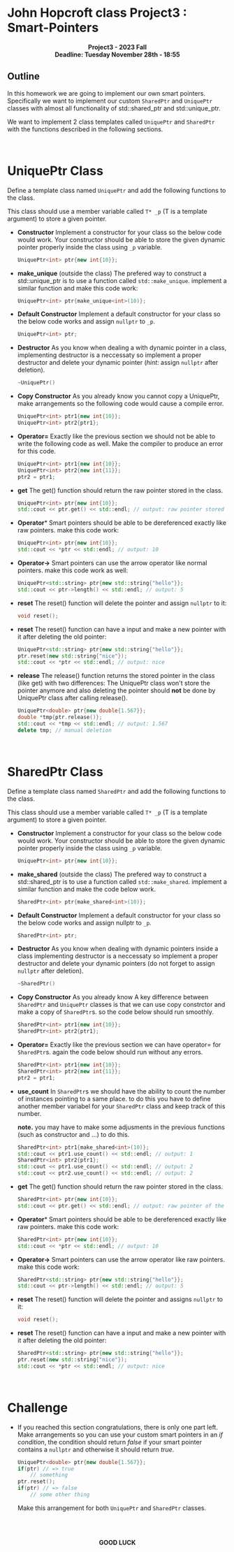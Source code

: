 # John Hopcroft class Project3 : Smart-Pointers
<p  align="center"> <b>Project3 - 2023 Fall <br> Deadline: Tuesday November 28th - 18:55 </b> </p>

## Outline

In this homework we are going to implement our own smart pointers. Specifically we want to implement our custom `SharedPtr` and `UniquePtr` classes with almost all functionality of std::shared_ptr and std::unique_ptr.

We want to implement 2 class templates called `UniquePtr` and `SharedPtr` with the functions described in the following sections.

</br>

# UniquePtr Class
Define a template class named `UniquePtr` and add the following functions to the class.

This class should use a member variable called `T* _p` (T is a template argument) to store a given pointer.

- **Constructor**
Implement a constructor for your class so the below code would work. Your constructor should be able to store the given dynamic pointer properly inside the class using `_p` variable.

	```cpp
	UniquePtr<int> ptr{new int{10}};
	```

- **make_unique** (outside the class)
The prefered way to construct a  std::unique_ptr is to use a function called `std::make_unique`. implement a similar function and make this code work:

	```cpp
	UniquePtr<int> ptr{make_unique<int>(10)};
	```

- **Default Constructor**
Implement a default constructor for your class so the below code works and assign `nullptr` to `_p`.

	```cpp
	UniquePtr<int> ptr;
	```
- **Destructor**
As you know when dealing a with dynamic pointer in a class, implementing destructor is a neccessaty so implement a proper destructor and delete your dynamic pointer (*hint:* assign `nullptr` after deletion).

	```cpp
	~UniquePtr()
	```
- **Copy Constructor**
As you already know you cannot copy a UniquePtr, make arrangements so the following code would cause a compile error.

	```cpp
	UniquePtr<int> ptr1{new int{10}};
	UniquePtr<int> ptr2{ptr1};
	```

- **Operator=**
Exactly like the previous section we should not be able to write the following code as well. Make the compiler to produce an error for this code.

	```cpp
	UniquePtr<int> ptr1{new int{10}};
	UniquePtr<int> ptr2{new int{11}};
	ptr2 = ptr1;
	```
- **get**
The get() function should return the raw pointer stored in the class.

	```cpp
	UniquePtr<int> ptr{new int{10}};
	std::cout << ptr.get() << std::endl; // output: raw pointer stored in the class
	```
- **Operator***
Smart pointers should be able to be dereferenced exactly like raw pointers. make this code work:

	```cpp
	UniquePtr<int> ptr{new int{10}};
	std::cout << *ptr << std::endl; // output: 10
	```
- **Operator->**
Smart pointers can use the arrow operator like normal pointers. make this code work as well:

	```cpp
	UniquePtr<std::string> ptr{new std::string{"hello"}};
	std::cout << ptr->length() << std::endl; // output: 5
	```

- **reset**
The reset() function will delete the pointer and assign `nullptr` to it:

	```cpp
	void reset();
	```

- **reset**
The reset() function can have a input and make a new pointer with it after deleting the old pointer:

	```cpp
	UniquePtr<std::string> ptr{new std::string{"hello"}};
    ptr.reset(new std::string{"nice"});
	std::cout << *ptr << std::endl; // output: nice
	```
- **release**
The release() function returns the stored pointer in the class (like get) with two differences: The UniquePtr class won't store  the pointer anymore and also deleting the pointer should **not** be done by UniquePtr class after calling release().

	```cpp
	UniquePtr<double> ptr{new double{1.567}};
    double *tmp{ptr.release()};
	std::cout << *tmp << std::endl; // output: 1.567
    delete tmp; // manual deletion
	```


</br>

# SharedPtr Class
Define a template class named `SharedPtr` and add the following functions to the class.

This class should use a member variable called `T* _p` (T is a template argument) to store a given pointer.


- **Constructor**
Implement a constructor for your class so the below code would work. Your constructor should be able to store the given dynamic pointer properly inside the class using `_p` variable.

	```cpp
	UniquePtr<int> ptr{new int{10}};
	```

- **make_shared** (outside the class)
The prefered way to construct a  std::shared_ptr is to use a function called `std::make_shared`. implement a similar function and make the code below work.

	```cpp
	SharedPtr<int> ptr{make_shared<int>(10)};
	```

- **Default Constructor**
Implement a default constructor for your class so the below code works and assign nullptr to `_p`.

	```cpp
	SharedPtr<int> ptr;
	```
- **Destructor**
As you know when dealing with dynamic pointers inside a class implementing destructor is a neccessaty so implement a proper destructor and delete your dynamic pointers (do not forget to assign `nullptr` after deletion).

	```cpp
	~SharedPtr()
	```

- **Copy Constructor**
As you already know A key difference between `SharedPtr` and `UniquePtr` classes is that we can use copy constrctor and make a copy of `SharedPtr`s. so the code below should run smoothly.

	```cpp
	SharedPtr<int> ptr1{new int{10}};
	SharedPtr<int> ptr2{ptr1};
	```

- **Operator=**
Exactly like the previous section we can have operator= for `SharedPtr`s. again the code below should run without any errors.

	```cpp
	SharedPtr<int> ptr1{new int{10}};
	SharedPtr<int> ptr2{new int{11}};
	ptr2 = ptr1;
	```

- **use_count**
In `SharedPtr`s we should have the ability to count the number of instances pointing to a same place. to do this you have to define another member variabel for your `SharedPtr` class and keep track of this number.

	**note.** you may have to make some adjusments in the previous functions (such as constructor and ...) to do this.

	```cpp
	SharedPtr<int> ptr1{make_shared<int>(10)};
	std::cout << ptr1.use_count() << std::endl; // output: 1
    SharedPtr<int> ptr2{ptr1};
	std::cout << ptr1.use_count() << std::endl; // output: 2
	std::cout << ptr2.use_count() << std::endl; // output: 2
	```

- **get**
The get() function should return the raw pointer stored in the class.

	```cpp
	SharedPtr<int> ptr{new int{10}};
	std::cout << ptr.get() << std::endl; // output: raw pointer of the class
	```
- **Operator***
Smart pointers should be able to be dereferenced exactly like raw pointers. make this code work:

	```cpp
	SharedPtr<int> ptr{new int{10}};
	std::cout << *ptr << std::endl; // output: 10
	```
- **Operator->**
Smart pointers can use the arrow operator like raw pointers. make this code work:

	```cpp
	SharedPtr<std::string> ptr{new std::string{"hello"}};
	std::cout << ptr->length() << std::endl; // output: 5
	```

- **reset**
The reset() function will delete the pointer and assigns `nullptr` to it:

	```cpp
	void reset();
	```

- **reset**
The reset() function can have a input and make a new pointer with it after deleting the old pointer:

	```cpp
	SharedPtr<std::string> ptr{new std::string{"hello"}};
    ptr.reset(new std::string{"nice"});
	std::cout << *ptr << std::endl; // output: nice
	```

</br> 
 
# Challenge
- If you reached this section congratulations, there is only one part left. Make arrangements so you can use your custom smart pointers in an *if condition*, the condition should return *false* if your smart pointer contains a `nullptr` and otherwise it should return *true*.


	```cpp
	UniquePtr<double> ptr{new double{1.567}};
    if(ptr) // => true
        // something
	ptr.reset();
	if(ptr) // => false
        // some other thing
	```
	Make this arrangement for both `UniquePtr` and `SharedPtr` classes.
</br>

<br/>
<p  align="center"> <b>GOOD LUCK</b> </p> 